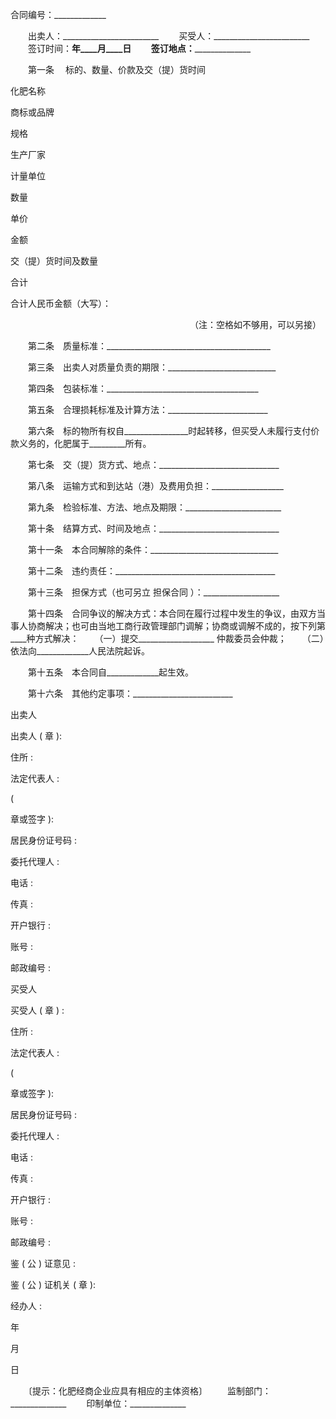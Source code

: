 
 


合同编号：_____________


　　出卖人：________________________
　　买受人：________________________
　　签订时间：________年____月____日
　　签订地点：______________________


　　第一条　 标的、数量、价款及交（提）货时间




 

  

   


化肥名称





   


商标或品牌





   


规格





   


生产厂家





   


计量单位





   


数量





   


单价





   


金额





   


交（提）货时间及数量





  

  

   



 




   



 




   



 




   



 




   



 




   



 




   



 




   



 




   


合计





   



 




   



 




   



 




   



 




   



 




   



 




   



 




   



 




   



 




   



 




  

  

   



 




   



 




   



 




   



 




   



 




   



 




   



 




   



 




   



 




   



 




   



 




   



 




   



 




   



 




   



 




   



 




   



 




   



 




   



 




  

  

   



 




   



 




   



 




   



 




   



 




   



 




   



 




   



 




   



 




   



 




   



 




   



 




   



 




   



 




   



 




   



 




   



 




   



 




   



 




  

  

   



 




   



 




   



 




   



 




   



 




   



 




   



 




   



 




   



 




   



 




   



 




   



 




   



 




   



 




   



 




   



 




   



 




   



 




   



 




  

  

   



 




   



 




   



 




   



 




   



 




   



 




   



 




   



 




   



 




   



 




   



 




   



 




   



 




   



 




   



 




   



 




   



 




   



 




   



 




  

  

   


合计人民币金额（大写）：





  

 




　　　　　　　　　　　　　　　　　　　　　（注：空格如不够用，可以另接）





　　第二条　质量标准：_________________________________________


　　第三条　出卖人对质量负责的期限：___________________________


　　第四条　包装标准：______________________________________


　　第五条　合理损耗标准及计算方法：_________________________


　　第六条　标的物所有权自________________时起转移，但买受人未履行支付价款义务的，化肥属于_________所有。


　　第七条　交（提）货方式、地点：______________________________


　　第八条　运输方式和到达站（港）及费用负担：__________________


　　第九条　检验标准、方法、地点及期限：________________________


　　第十条　结算方式、时间及地点：______________________________


　　第十一条　本合同解除的条件：________________________________


　　第十二条　违约责任：________________________________________


　　第十三条　担保方式（也可另立
担保合同
）：___________________


　　第十四条　合同争议的解决方式：本合同在履行过程中发生的争议，由双方当事人协商解决；也可由当地工商行政管理部门调解；协商或调解不成的，按下列第____种方式解决：
　　（一）提交___________________ 仲裁委员会仲裁；
　　（二）依法向_____________人民法院起诉。


　　第十五条　本合同自_____________起生效。


　　第十六条　其他约定事项：_________________________



 

  

   


出卖人





出卖人
(
章
): 






住所
: 






法定代表人
:






(

章或签字
): 






居民身份证号码
: 






委托代理人
: 






电话
: 






传真
: 






开户银行
: 






账号
: 






邮政编号
:






   


买受人





买受人
(
章
) : 






住所
: 






法定代表人
:






(

章或签字
): 






居民身份证号码
: 






委托代理人
: 






电话
: 






传真
: 






开户银行
: 






账号
: 






邮政编号
:






   


鉴
(
公
)
证意见
:






 



 



 



 



 



鉴
(
公
)
证机关
(
章
):






 



经办人
:






 



     

年
   
月
   
日





  

 




　　〔提示：化肥经商企业应具有相应的主体资格〕
　　监制部门：______________　　 印制单位：______________



 


 

 
 
 
 
 
  


  
 

  


  


  
 
 
 
 

